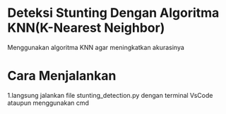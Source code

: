 # Deteksi Stunting Dengan Algoritma KNN(K-Nearest Neighbor)

Menggunakan algoritma KNN agar meningkatkan akurasinya 

# Cara Menjalankan

1.langsung jalankan file stunting_detection.py dengan terminal VsCode ataupun menggunakan cmd

